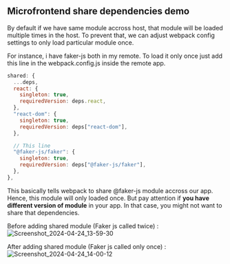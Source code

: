 ## Microfrontend share dependencies demo

By default if we have same module accross host, that module will be loaded multiple times in the host. To prevent that, we can adjust webpack config settings to only load particular module once.

For instance, i have faker-js both in my remote. To load it only once just add this line in the webpack.config.js inside the remote app.

```js
shared: {
  ...deps,
  react: {
    singleton: true,
    requiredVersion: deps.react,
  },
  "react-dom": {
    singleton: true,
    requiredVersion: deps["react-dom"],
  },

  // This line
  "@faker-js/faker": {
    singleton: true,
    requiredVersion: deps["@faker-js/faker"],
  },
},

```
This basically tells webpack to share @faker-js module accross our app. Hence, this module will only loaded once. But pay attention if **you have different version of module** in your app. In that case, you might not want to share that dependencies.

Before adding shared module (Faker js called twice) : 
![Screenshot_2024-04-24_13-59-30](https://github.com/agus-wesly/mf-shared-deps/assets/98297487/218fde18-c247-4ae9-8f77-81314109e44a)


After adding shared module (Faker js called only once) : 
![Screenshot_2024-04-24_14-00-12](https://github.com/agus-wesly/mf-shared-deps/assets/98297487/aea13104-7b9b-43b0-9700-4e2aa78ca870)

